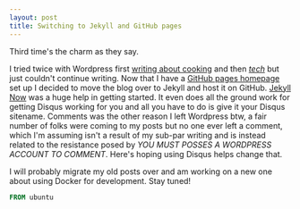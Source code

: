 ```yaml
---
layout: post
title: Switching to Jekyll and GitHub pages
---
```


Third time's the charm as they say. 

I tried twice with Wordpress first [writing about cooking](https://tandoorispring.wordpress.com/) and then [_tech_](https://jarisafi.wordpress.com/) but just couldn't continue writing. Now that I have a [GitHub pages homepage](https://safijari.github.io/) set up I decided to move the blog over to Jekyll and host it on GitHub. [Jekyll Now](http://www.jekyllnow.com/) was a huge help in getting started. It even does all the ground work for getting Disqus working for you and all you have to do is give it your Disqus sitename. Comments was the other reason I left Wordpress btw, a fair number of folks were coming to my posts but no one ever left a comment, which I'm assuming isn't a result of my sub-par writing and is instead related to the resistance posed by _YOU MUST POSSES A WORDPRESS ACCOUNT TO COMMENT_. Here's hoping using Disqus helps change that.

I will probably migrate my old posts over and am working on a new one about using Docker for development. Stay tuned!

```dockerfile
FROM ubuntu
```
